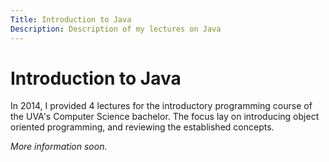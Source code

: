 ```yaml
---
Title: Introduction to Java
Description: Description of my lectures on Java 
---
```


# Introduction to Java

In 2014, I provided 4 lectures for the introductory programming course of the UVA's Computer Science bachelor. The focus lay on introducing object oriented programming, and reviewing the established concepts.

_More information soon._ 